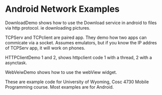 Android Network Examples
===========

DownloadDemo shows how to use the Download service in android to files via http protocol.  ie downloading pictures.

TCPServ and TCPclient are paired app.  They demo how two apps can commicate via a socket.  Assumes emulators, but if you know the IP addres of TCPServ app, it will work on phones.

HTTPClientDemo 1 and 2, shows httpclient code 1 with a thread, 2 with a asynctask.

WebVeiwDemo shows how to use the webView widget.

These are example code for University of Wyoming, Cosc 4730 Mobile Programming course.
Most examples are for Android.
